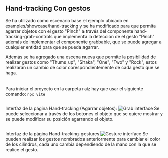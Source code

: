 ## Hand-tracking Con gestos
Se ha utilizado como escenario base el ejemplo ubicado en examples/showcase/hand-tracking y se ha modificado para que permita agarrar objetos con el gesto "Pinch" a través del componente hand-tracking-grab-controls que implementa la detección de el gesto "Pinch" además de implementar el componente grabbable, que se puede agregar a cualquier entidad para que se pueda agarrar.

Además se ha agregado una escena nueva que permite la posibilidad de realizar gestos como "Thums_up", "Shaka", "One", "Two" y "Rock", estos realizarán un cambio de color corespondientemente de cada gesto que se haga.
<br/><br/><br/>
Para iniciar el proyecto en la carpeta raíz hay que usar el siguiente comando:
```npx vite```

##
Interfaz de la página Hand-tracking (Agarrar objetos):
![Grab interface](readmeImgs/GrabInterface.png)
Se puede seleccionar a través de los botones el objeto que se quiere mostrar y se puede modificar su posición agarrando el objeto.
##
Interfaz de la página Hand-tracking-gestures
![Gesture interface](readmeImgs/GestureInterface.png)
Se pueden realizar los gestos nombrados anteriormente para cambiar el color de los cilindros, cada uno cambia dependiendo de la mano con la que se realice el gesto.
